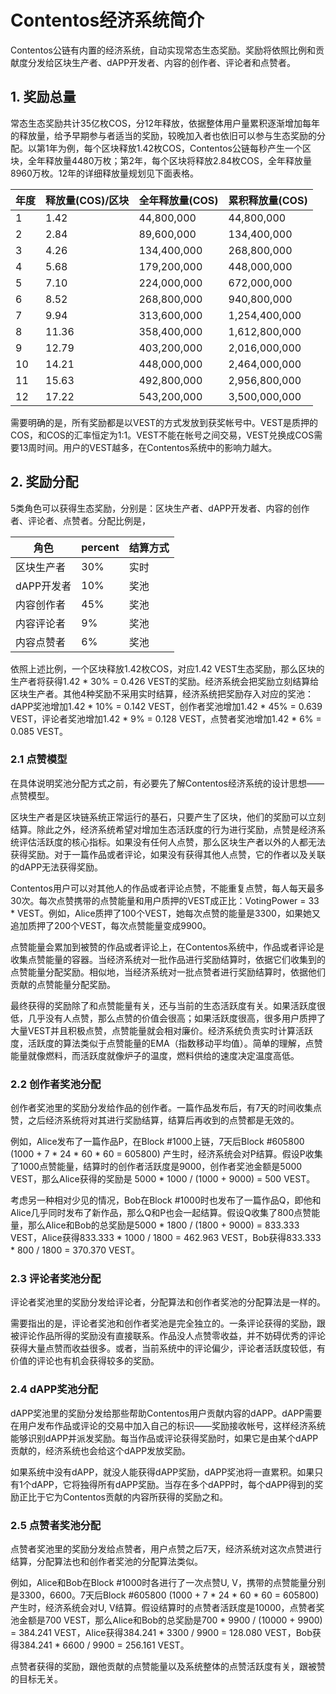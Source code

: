 # Contentos经济系统简介

Contentos公链有内置的经济系统，自动实现常态生态奖励。奖励将依照比例和贡献度分发给区块生产者、dAPP开发者、内容的创作者、评论者和点赞者。

## 1. 奖励总量

常态生态奖励共计35亿枚COS，分12年释放，依据整体用户量累积逐渐增加每年的释放量，给予早期参与者适当的奖励，较晚加入者也依旧可以参与生态奖励的分配。以第1年为例，每个区块释放1.42枚COS，Contentos公链每秒产生一个区块，全年释放量4480万枚；第2年，每个区块将释放2.84枚COS，全年释放量8960万枚。12年的详细释放量规划见下面表格。

| 年度 | 释放量(COS)/区块 | 全年释放量(COS) | 累积释放量(COS) |
| ---- | ---------------- | --------------- | --------------- |
| 1    | 1.42             | 44,800,000      | 44,800,000      |
| 2    | 2.84             | 89,600,000      | 134,400,000     |
| 3    | 4.26             | 134,400,000     | 268,800,000     |
| 4    | 5.68             | 179,200,000     | 448,000,000     |
| 5    | 7.10             | 224,000,000     | 672,000,000     |
| 6    | 8.52             | 268,800,000     | 940,800,000     |
| 7    | 9.94             | 313,600,000     | 1,254,400,000   |
| 8    | 11.36            | 358,400,000     | 1,612,800,000   |
| 9    | 12.79            | 403,200,000     | 2,016,000,000   |
| 10   | 14.21            | 448,000,000     | 2,464,000,000   |
| 11   | 15.63            | 492,800,000     | 2,956,800,000   |
| 12   | 17.22            | 543,200,000     | 3,500,000,000   |

需要明确的是，所有奖励都是以VEST的方式发放到获奖帐号中。VEST是质押的COS，和COS的汇率恒定为1:1。VEST不能在帐号之间交易，VEST兑换成COS需要13周时间。用户的VEST越多，在Contentos系统中的影响力越大。

## 2. 奖励分配

5类角色可以获得生态奖励，分别是：区块生产者、dAPP开发者、内容的创作者、评论者、点赞者。分配比例是，

| 角色       | percent | 结算方式 |
| ---------- | ------- | -------- |
| 区块生产者 | 30%     | 实时     |
| dAPP开发者 | 10%     | 奖池     |
| 内容创作者 | 45%     | 奖池     |
| 内容评论者 | 9%      | 奖池     |
| 内容点赞者 | 6%      | 奖池     |

依照上述比例，一个区块释放1.42枚COS，对应1.42 VEST生态奖励，那么区块的生产者将获得1.42 * 30% = 0.426 VEST的奖励。经济系统会把奖励立刻结算给区块生产者。其他4种奖励不采用实时结算，经济系统把奖励存入对应的奖池：dAPP奖池增加1.42 * 10% = 0.142 VEST，创作者奖池增加1.42 * 45% = 0.639 VEST，评论者奖池增加1.42 * 9% = 0.128 VEST，点赞者奖池增加1.42 * 6% = 0.085 VEST。

### 2.1 点赞模型

在具体说明奖池分配方式之前，有必要先了解Contentos经济系统的设计思想——点赞模型。

区块生产者是区块链系统正常运行的基石，只要产生了区块，他们的奖励可以立刻结算。除此之外，经济系统希望对增加生态活跃度的行为进行奖励，点赞是经济系统评估活跃度的核心指标。如果没有任何人点赞，那么区块生产者以外的人都无法获得奖励。对于一篇作品或者评论，如果没有获得其他人点赞，它的作者以及关联的dAPP无法获得奖励。

Contentos用户可以对其他人的作品或者评论点赞，不能重复点赞，每人每天最多30次。每次点赞携带的点赞能量和用户质押的VEST成正比：VotingPower = 33 * VEST。例如，Alice质押了100个VEST，她每次点赞的能量是3300，如果她又追加质押了200个VEST，每次点赞能量变成9900。

点赞能量会累加到被赞的作品或者评论上，在Contentos系统中，作品或者评论是收集点赞能量的容器。当经济系统对一批作品进行奖励结算时，依据它们收集到的点赞能量分配奖励。相似地，当经济系统对一批点赞者进行奖励结算时，依据他们贡献的点赞能量分配奖励。

最终获得的奖励除了和点赞能量有关，还与当前的生态活跃度有关。如果活跃度很低，几乎没有人点赞，那么点赞的价值会很高；如果活跃度很高，很多用户质押了大量VEST并且积极点赞，点赞能量就会相对廉价。经济系统负责实时计算活跃度，活跃度的算法类似于点赞能量的EMA（指数移动平均值）。简单的理解，点赞能量就像燃料，而活跃度就像炉子的温度，燃料供给的速度决定温度高低。

### 2.2 创作者奖池分配

创作者奖池里的奖励分发给作品的创作者。一篇作品发布后，有7天的时间收集点赞，之后经济系统将对其进行奖励结算，结算后再收到的点赞都是无效的。

例如，Alice发布了一篇作品P，在Block #1000上链，7天后Block #605800 (1000 + 7 * 24 * 60 * 60 = 605800) 产生时，经济系统会对P结算。假设P收集了1000点赞能量，结算时的创作者活跃度是9000，创作者奖池金额是5000 VEST，那么Alice获得的奖励是 5000 * 1000 / (1000 + 9000) = 500 VEST。

考虑另一种相对少见的情况，Bob在Block #1000时也发布了一篇作品Q，即他和Alice几乎同时发布了新作品，那么Q和P也会一起结算。假设Q收集了800点赞能量，那么Alice和Bob的总奖励是5000 * 1800 / (1800 + 9000) = 833.333 VEST，Alice获得833.333 * 1000 / 1800 = 462.963 VEST，Bob获得833.333 * 800 / 1800 = 370.370 VEST。

### 2.3 评论者奖池分配

评论者奖池里的奖励分发给评论者，分配算法和创作者奖池的分配算法是一样的。

需要指出的是，评论者奖池和创作者奖池是完全独立的。一条评论获得的奖励，跟被评论作品所得的奖励没有直接联系。作品没人点赞零收益，并不妨碍优秀的评论获得大量点赞而收益很多。或者，当前系统中的评论偏少，评论者活跃度较低，有价值的评论也有机会获得较多的奖励。

### 2.4 dAPP奖池分配

dAPP奖池里的奖励分发给那些帮助Contentos用户贡献内容的dAPP。dAPP需要在用户发布作品或评论的交易中加入自己的标识——奖励接收帐号，这样经济系统能够识别dAPP并派发奖励。每当作品或评论获得奖励时，如果它是由某个dAPP贡献的，经济系统也会给这个dAPP发放奖励。

如果系统中没有dAPP，就没人能获得dAPP奖励，dAPP奖池将一直累积。如果只有1个dAPP，它将独得所有dAPP奖励。当存在多个dAPP时，每个dAPP得到的奖励正比于它为Contentos贡献的内容所获得的奖励之和。

### 2.5 点赞者奖池分配

点赞者奖池里的奖励分发给点赞者，用户点赞之后7天，经济系统对这次点赞进行结算，分配算法也和创作者奖池的分配算法类似。

例如，Alice和Bob在Block #1000时各进行了一次点赞U, V，携带的点赞能量分别是3300，6600。7天后Block #605800 (1000 + 7 * 24 * 60 * 60 = 605800) 产生时，经济系统会对U, V结算。假设结算时的点赞者活跃度是10000，点赞者奖池金额是700 VEST，那么Alice和Bob的总奖励是700 * 9900 / (10000 + 9900) = 384.241 VEST，Alice获得384.241 * 3300 / 9900 = 128.080 VEST，Bob获得384.241 * 6600 / 9900 = 256.161 VEST。

点赞者获得的奖励，跟他贡献的点赞能量以及系统整体的点赞活跃度有关，跟被赞的目标无关。

